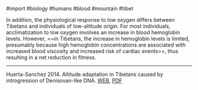 #import #biology #humans #blood #mountain #tibet

In addition, the physiological response to low oxygen differs between Tibetans and individuals of low-altitude origin. For most individuals, acclimatization to low oxygen involves an increase in blood hemoglobin levels. However, ==in Tibetans, the increase in hemoglobin levels is limited, presumably because high hemoglobin concentrations are associated with increased blood viscosity and increased risk of cardiac events==, thus resulting in a net reduction in fitness.

---
Huerta-Sanchez 2014. Altitude adaptation in Tibetans caused by introgression of Denisovan-like DNA. [WEB](https://doi.org/10.1038/nature13408), [PDF](../source/Huerta-Sanchez_2014.pdf)